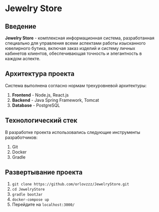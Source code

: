 # Jewelry Store

## Введение
**Jewelry Store** - комплексная информационная система, разработанная специально для управления всеми аспектами работы изысканного ювелирного бутика, включая заказ изделий и систему личных кабинетов клиентов, обеспечивающая точность и элегантность в каждом аспекте.

## Архитектура проекта
Система выполнена согласно нормам трехуровневой архитектуры:
1. **Frontend** - Node.js, React.js
1. **Backend** - Java Spring Framework, Tomcat
1. **Database** - PostgreSQL

## Технологический стек
В разработке проекта использовались следующие инструменты разработчиков:
1. Git
2. Docker
3. Gradle

## Развертывание проекта
1. `git clone https://github.com/orlovzzz/JewelryStore.git`
2. `cd JewelryStore`
3. `gradle bootJar`
4. `docker-compose up`
5. Перейдите на `localhost:3000/`

   
